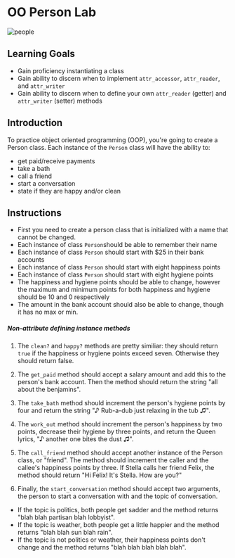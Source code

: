 # OO Person Lab

![people](https://s3-us-west-2.amazonaws.com/web-dev-readme-photos/oo-labs/people.jpg)

## Learning Goals

- Gain proficiency instantiating a class
- Gain ability to discern when to implement `attr_accessor`, `attr_reader`,  and `attr_writer`
- Gain ability to discern when to define your own `attr_reader` (getter) and `attr_writer` (setter) methods

## Introduction

To practice object oriented programming (OOP), you're going to create a Person class. Each instance of the `Person` class will have the ability to:

- get paid/receive payments
- take a bath
- call a friend
- start a conversation
- state if they are happy and/or clean

## Instructions

- First you need to create a person class that is initialized with a name that cannot be changed.
- Each instance of class `Person`should be able to remember their name
- Each instance of  class `Person` should start with $25 in their bank accounts
- Each instance of  class `Person` should start with eight happiness points
- Each instance of  class `Person` should start with eight hygiene points
- The happiness and hygiene points should be able to change, however the maximum and minimum points for both happiness and hygiene should be 10 and  0 respectively
- The amount in the bank account should also be able to change, though it has no max or min.

##### Non-attribute defining instance methods

1. The `clean?` and `happy?` methods are pretty similiar: they should return `true` if the happiness or hygiene points exceed seven. Otherwise they should return false.

2. The `get_paid` method should accept a salary amount and add this to the person's bank account. Then the method should return the string "all about the benjamins".

3. The `take_bath` method should increment the person's hygiene points by four and return the string "♪ Rub-a-dub just relaxing in the tub ♫".

4. The `work_out` method should increment the person's happiness by two points, decrease their hygiene by three points, and return the Queen lyrics, "♪ another one bites the dust ♫".

5. The `call_friend` method should accept another instance of the Person class, or "friend". The method should increment the caller and the callee's happiness points by three. If Stella calls her friend Felix, the method should return "Hi Felix! It's Stella. How are you?"

6. Finally, the `start_conversation` method should accept two arguments, the person to start a conversation with and the topic of conversation.

  - If the topic is politics, both people get sadder and the method returns "blah blah partisan blah lobbyist".
  - If the topic is weather, both people get a little happier and the method returns "blah blah sun blah rain".
  - If the topic is not politics or weather, their happiness points don't change and the method returns "blah blah blah blah blah".

